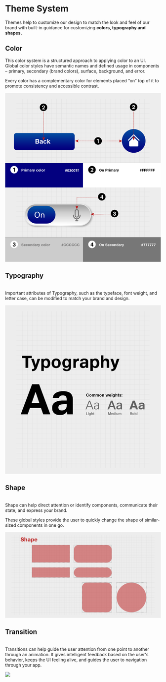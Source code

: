 # Theme System

Themes help to customize our design to match the look and feel of our brand with built-in guidance for customizing **colors, typography and shapes.**

## **Color**

This color system is a structured approach to applying color to an UI.\
Global color styles have semantic names and defined usage in components – primary, secondary (brand colors), surface, background, and error.

Every color has a complementary color for elements placed “on” top of it to promote consistency and accessible contrast.&#x20;

![](../../.gitbook/assets/83657441.png)

## **Typography**

\
Important attributes of Typography, such as the typeface, font weight, and letter case, can be modified to match your brand and design.&#x20;

![](../../.gitbook/assets/82676300.png)

## **Shape**

\
Shape can help direct attention or identify components, communicate their state, and express your brand.

These global styles provide the user to quickly change the shape of similar-sized components in one go.&#x20;

![](../../.gitbook/assets/82676284.png)

## **Transition**

\
Transitions can help guide the user attention from one point to another through an animation. It gives intelligent feedback based on the user's behavior, keeps the UI feeling alive, and guides the user to navigation through your app.

![](../../.gitbook/assets/90407549.gif)
